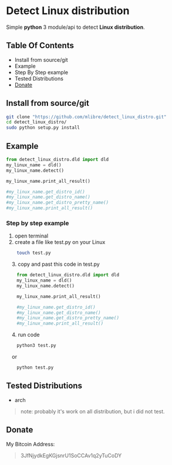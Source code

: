 # Detect Linux distribution
Simple **python** 3 module/api to detect **Linux distribution**.

## Table Of Contents
* Install from source/git
* Example
* Step By Step example
* Tested Distributions
* [Donate](#donate)

## Install from source/git
~~~bash
git clone "https://github.com/mlibre/detect_linux_distro.git"
cd detect_linux_distro/
sudo python setup.py install
~~~

## Example  
~~~python
from detect_linux_distro.dld import dld
my_linux_name = dld()
my_linux_name.detect()

my_linux_name.print_all_result()

#my_linux_name.get_distro_id()
#my_linux_name.get_distro_name()
#my_linux_name.get_distro_pretty_name()
#my_linux_name.print_all_result()
~~~


### Step by step example
1. open terminal
2. create a file like test.py on your Linux
~~~bash
    touch test.py
~~~
&nbsp;&nbsp;&nbsp;&nbsp;3. copy and past this code in test.py
~~~python
    from detect_linux_distro.dld import dld
    my_linux_name = dld()
    my_linux_name.detect()

    my_linux_name.print_all_result()

    #my_linux_name.get_distro_id()
    #my_linux_name.get_distro_name()
    #my_linux_name.get_distro_pretty_name()
    #my_linux_name.print_all_result()
~~~
&nbsp;&nbsp;&nbsp;&nbsp;4. run code
~~~python
    python3 test.py
~~~
&nbsp;&nbsp;&nbsp;&nbsp;or
~~~python
    python test.py
~~~
## Tested Distributions
* arch

>note: probably it's work on all distribution, but i did not test.

## Donate
My Bitcoin Address:
> 3JfNjydkEgKGjsnrU1SoCCAv1q2yTuCoDY
